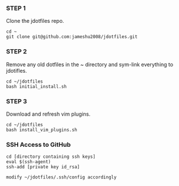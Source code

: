 ### STEP 1
Clone the jdotfiles repo.
```
cd ~
git clone git@github.com:jameshu2008/jdotfiles.git

```

### STEP 2
Remove any old dotfiles in the ~ directory and sym-link everything to
jdotifles.
```
cd ~/jdotfiles
bash initial_install.sh
```

### STEP 3
Download and refresh vim plugins.
```
cd ~/jdotfiles
bash install_vim_plugins.sh
```

### SSH Access to GitHub
```
cd [directory containing ssh keys]
eval $(ssh-agent)
ssh-add [private key id_rsa]

modify ~/jdotfiles/.ssh/config accordingly
```
